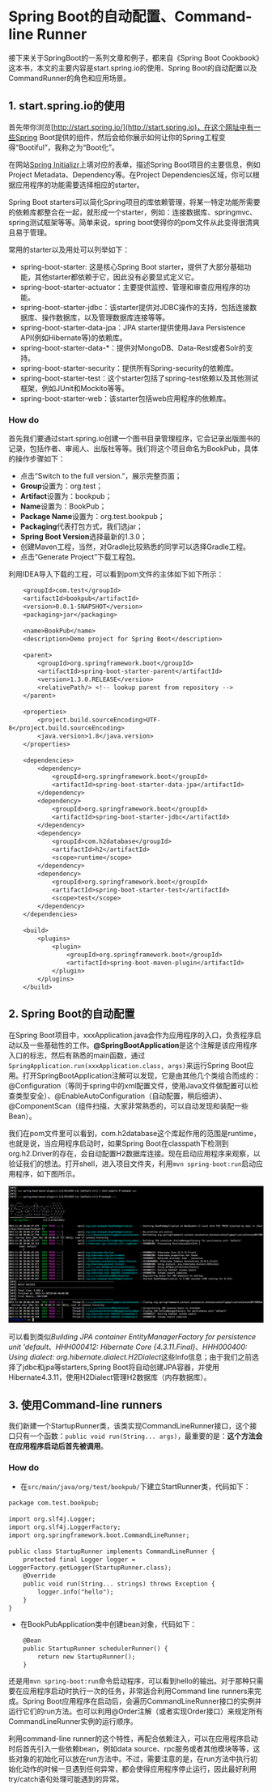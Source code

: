 # Spring Boot的自动配置、Command-line Runner

接下来关于SpringBoot的一系列文章和例子，都来自《Spring Boot Cookbook》这本书，本文的主要内容是start.spring.io的使用、Spring Boot的自动配置以及CommandRunner的角色和应用场景。

## 1. start.spring.io的使用

首先带你浏览[http://start.spring.io/](http://start.spring.io)，在这个网址中有一些Spring Boot提供的组件，然后会给你展示如何让你的Spring工程变得“Bootiful”，我称之为“Boot化”。

在网站[Spring Initializr](http://start.spring.io/)上填对应的表单，描述Spring Boot项目的主要信息，例如Project Metadata、Dependency等。在Project Dependencies区域，你可以根据应用程序的功能需要选择相应的starter。

Spring Boot starters可以简化Spring项目的库依赖管理，将某一特定功能所需要的依赖库都整合在一起，就形成一个starter，例如：连接数据库、springmvc、spring测试框架等等。简单来说，spring boot使得你的pom文件从此变得很清爽且易于管理。

常用的starter以及用处可以列举如下：

- spring-boot-starter: 这是核心Spring Boot starter，提供了大部分基础功能，其他starter都依赖于它，因此没有必要显式定义它。
- spring-boot-starter-actuator：主要提供监控、管理和审查应用程序的功能。
- spring-boot-starter-jdbc：该starter提供对JDBC操作的支持，包括连接数据库、操作数据库，以及管理数据库连接等等。
- spring-boot-starter-data-jpa：JPA starter提供使用Java Persistence API(例如Hibernate等)的依赖库。
- spring-boot-starter-data-*：提供对MongoDB、Data-Rest或者Solr的支持。
- spring-boot-starter-security：提供所有Spring-security的依赖库。
- spring-boot-starter-test：这个starter包括了spring-test依赖以及其他测试框架，例如JUnit和Mockito等等。
- spring-boot-starter-web：该starter包括web应用程序的依赖库。

### How do

首先我们要通过start.spring.io创建一个图书目录管理程序，它会记录出版图书的记录，包括作者、审阅人、出版社等等。我们将这个项目命名为BookPub，具体的操作步骤如下：

 - 点击“Switch to the full version.”，展示完整页面；
 - **Group**设置为：org.test；
 - **Artifact**设置为：bookpub；
 - **Name**设置为：BookPub；
 - **Package Name**设置为：org.test.bookpub；
 - **Packaging**代表打包方式，我们选jar；
 - **Spring Boot Version**选择最新的1.3.0；
 - 创建Maven工程，当然，对Gradle比较熟悉的同学可以选择Gradle工程。
 - 点击“Generate Project”下载工程包。
 
利用IDEA导入下载的工程，可以看到pom文件的主体如下如下所示：

```
	<groupId>com.test</groupId>
	<artifactId>bookpub</artifactId>
	<version>0.0.1-SNAPSHOT</version>
	<packaging>jar</packaging>
	
	<name>BookPub</name>
	<description>Demo project for Spring Boot</description>

	<parent>
		<groupId>org.springframework.boot</groupId>
		<artifactId>spring-boot-starter-parent</artifactId>
		<version>1.3.0.RELEASE</version>
		<relativePath/> <!-- lookup parent from repository -->
	</parent>

	<properties>
		<project.build.sourceEncoding>UTF-8</project.build.sourceEncoding>
		<java.version>1.8</java.version>
	</properties>

	<dependencies>
		<dependency>
			<groupId>org.springframework.boot</groupId>
			<artifactId>spring-boot-starter-data-jpa</artifactId>
		</dependency>
		<dependency>
			<groupId>org.springframework.boot</groupId>
			<artifactId>spring-boot-starter-jdbc</artifactId>
		</dependency>
		<dependency>
			<groupId>com.h2database</groupId>
			<artifactId>h2</artifactId>
			<scope>runtime</scope>
		</dependency>
		<dependency>
			<groupId>org.springframework.boot</groupId>
			<artifactId>spring-boot-starter-test</artifactId>
			<scope>test</scope>
		</dependency>
	</dependencies>
	
	<build>
		<plugins>
			<plugin>
				<groupId>org.springframework.boot</groupId>
				<artifactId>spring-boot-maven-plugin</artifactId>
			</plugin>
		</plugins>
	</build>
```

## 2. Spring Boot的自动配置

在Spring Boot项目中，xxxApplication.java会作为应用程序的入口，负责程序启动以及一些基础性的工作。**@SpringBootApplication**是这个注解是该应用程序入口的标志，然后有熟悉的main函数，通过`SpringApplication.run(xxxApplication.class, args)`来运行Spring Boot应用。打开SpringBootApplication注解可以发现，它是由其他几个类组合而成的：@Configuration（等同于spring中的xml配置文件，使用Java文件做配置可以检查类型安全）、@EnableAutoConfiguration（自动配置，稍后细讲）、@ComponentScan（组件扫描，大家非常熟悉的，可以自动发现和装配一些Bean）。

我们在pom文件里可以看到，com.h2database这个库起作用的范围是runtime，也就是说，当应用程序启动时，如果Spring Boot在classpath下检测到org.h2.Driver的存在，会自动配置H2数据库连接。现在启动应用程序来观察，以验证我们的想法。打开shell，进入项目文件夹，利用`mvn spring-boot:run`启动应用程序，如下图所示。

![Spring Boot的自动配置](images/SPRING-BOOT.png)

可以看到类似*Building JPA container EntityManagerFactory for persistence unit 'default*、*HHH000412: Hibernate Core {4.3.11.Final}*、*HHH000400: Using dialect: org.hibernate.dialect.H2Dialect*这些Info信息；由于我们之前选择了jdbc和jpa等starters,Spring Boot将自动创建JPA容器，并使用Hibernate4.3.11，使用H2Dialect管理H2数据库（内存数据库）。

## 3. 使用Command-line runners

我们新建一个StartupRunner类，该类实现CommandLineRunner接口，这个接口只有一个函数：`public void run(String... args)`，最重要的是：**这个方法会在应用程序启动后首先被调用**。

### How do

- 在`src/main/java/org/test/bookpub/`下建立StartRunner类，代码如下：

```
package com.test.bookpub;

import org.slf4j.Logger;
import org.slf4j.LoggerFactory;
import org.springframework.boot.CommandLineRunner;

public class StartupRunner implements CommandLineRunner {
    protected final Logger logger = LoggerFactory.getLogger(StartupRunner.class);
    @Override
    public void run(String... strings) throws Exception {
        logger.info("hello");
    }
}
```
- 在BookPubApplication类中创建bean对象，代码如下：

```
    @Bean
    public StartupRunner schedulerRunner() {
        return new StartupRunner();
    }
```

还是用`mvn spring-boot:run`命令启动程序，可以看到hello的输出。对于那种只需要在应用程序启动时执行一次的任务，非常适合利用Command line runners来完成。Spring Boot应用程序在启动后，会遍历CommandLineRunner接口的实例并运行它们的run方法。也可以利用@Order注解（或者实现Order接口）来规定所有CommandLineRunner实例的运行顺序。

利用command-line runner的这个特性，再配合依赖注入，可以在应用程序启动时后首先引入一些依赖bean，例如data source、rpc服务或者其他模块等等，这些对象的初始化可以放在run方法中。不过，需要注意的是，在run方法中执行初始化动作的时候一旦遇到任何异常，都会使得应用程序停止运行，因此最好利用try/catch语句处理可能遇到的异常。
